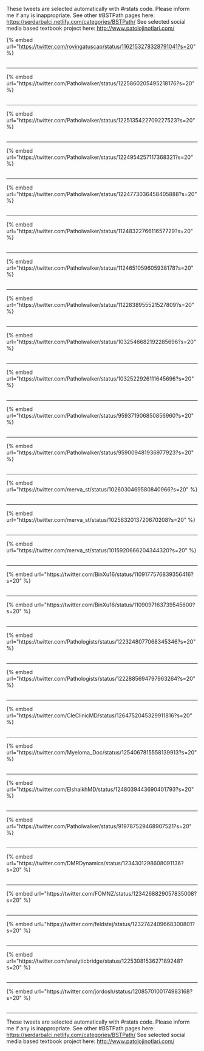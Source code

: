 

These tweets are selected automatically with #rstats code. Please inform me if any is inappropriate.
See other #BSTPath pages here: https://serdarbalci.netlify.com/categories/BSTPath/ 
See selected social media based textbook project here: http://www.patolojinotlari.com/

{% embed url="https://twitter.com/rovingatuscap/status/1162153278328791041?s=20" %}<br>
<br>
<hr>
{% embed url="https://twitter.com/Patholwalker/status/1225860205495218176?s=20" %}<br>
<br>
<hr>
{% embed url="https://twitter.com/Patholwalker/status/1225135422709227523?s=20" %}<br>
<br>
<hr>
{% embed url="https://twitter.com/Patholwalker/status/1224954257117368321?s=20" %}<br>
<br>
<hr>
{% embed url="https://twitter.com/Patholwalker/status/1224773036458405888?s=20" %}<br>
<br>
<hr>
{% embed url="https://twitter.com/Patholwalker/status/1124832276611657729?s=20" %}<br>
<br>
<hr>
{% embed url="https://twitter.com/Patholwalker/status/1124651059605938178?s=20" %}<br>
<br>
<hr>
{% embed url="https://twitter.com/Patholwalker/status/1122838955521527809?s=20" %}<br>
<br>
<hr>
{% embed url="https://twitter.com/Patholwalker/status/1032546682192285696?s=20" %}<br>
<br>
<hr>
{% embed url="https://twitter.com/Patholwalker/status/1032522926111645696?s=20" %}<br>
<br>
<hr>
{% embed url="https://twitter.com/Patholwalker/status/959371906850856960?s=20" %}<br>
<br>
<hr>
{% embed url="https://twitter.com/Patholwalker/status/959009481936977923?s=20" %}<br>
<br>
<hr>
{% embed url="https://twitter.com/merva_st/status/1026030469580840966?s=20" %}<br>
<br>
<hr>
{% embed url="https://twitter.com/merva_st/status/1025632013720670208?s=20" %}<br>
<br>
<hr>
{% embed url="https://twitter.com/merva_st/status/1015920666204344320?s=20" %}<br>
<br>
<hr>
{% embed url="https://twitter.com/BinXu16/status/1109177576839356416?s=20" %}<br>
<br>
<hr>
{% embed url="https://twitter.com/BinXu16/status/1109097163739545600?s=20" %}<br>
<br>
<hr>
{% embed url="https://twitter.com/Pathologists/status/1223248077068345346?s=20" %}<br>
<br>
<hr>
{% embed url="https://twitter.com/Pathologists/status/1222885694797963264?s=20" %}<br>
<br>
<hr>
{% embed url="https://twitter.com/CleClinicMD/status/1264752045329911816?s=20" %}<br>
<br>
<hr>
{% embed url="https://twitter.com/Myeloma_Doc/status/1254067815558139913?s=20" %}<br>
<br>
<hr>
{% embed url="https://twitter.com/ElshaikhMD/status/1248039443690401793?s=20" %}<br>
<br>
<hr>
{% embed url="https://twitter.com/Patholwalker/status/919787529468907521?s=20" %}<br>
<br>
<hr>
{% embed url="https://twitter.com/DMRDynamics/status/1234301298608091136?s=20" %}<br>
<br>
<hr>
{% embed url="https://twitter.com/FOMNZ/status/1234268829057835008?s=20" %}<br>
<br>
<hr>
{% embed url="https://twitter.com/feldstej/status/1232742409668300801?s=20" %}<br>
<br>
<hr>
{% embed url="https://twitter.com/analyticbridge/status/1225308153627189248?s=20" %}<br>
<br>
<hr>
{% embed url="https://twitter.com/jordosh/status/1208570100174983168?s=20" %}<br>
<br>
<hr>


These tweets are selected automatically with #rstats code. Please inform me if any is inappropriate.
See other #BSTPath pages here: https://serdarbalci.netlify.com/categories/BSTPath/ 
See selected social media based textbook project here: http://www.patolojinotlari.com/
